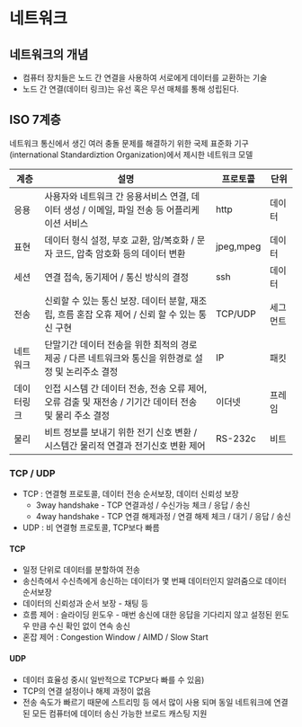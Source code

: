 # 네트워크

## 네트워크의 개념

- 컴퓨터 장치들은 노드 간 연결을 사용하여 서로에게 데이터를 교환하는 기술
- 노드 간 연결(데이터 링크)는 유선 혹은 무선 매체를 통해 성립된다.

## ISO 7계층

네트워크 통신에서 생긴 여러 충돌 문제를 해결하기 위한 국제 표준화 기구(international Standardiztion Organization)에서 제시한 네트워크 모델

| 계층       | 설명                                                         | 프로토콜  | 단위     |
| ---------- | ------------------------------------------------------------ | --------- | -------- |
| 응용       | 사용자와 네트워크 간 응용서비스 연결, 데이터 생성 / 이메일, 파일 전송 등 어플리케이션 서비스 | http      | 데이터   |
| 표현       | 데이터 형식 설정, 부호 교환, 암/복호화 / 문자 코드, 압축 암호화 등의 데이터 변환 | jpeg,mpeg | 데이터   |
| 세션       | 연결 접속, 동기제어 / 통신 방식의 결정                       | ssh       | 데이터   |
| 전송       | 신뢰할 수 있는 통신 보장. 데이터 분할, 재조립, 흐름 혼잡 오휴 제어 / 신뢰 할 수 있는 통신 구현 | TCP/UDP   | 세그먼트 |
| 네트워크   | 단말기간 데이터 전송을 위한 최적의 경로 제공 / 다른 네트워크와 통신을 위한경로 설정 및 논리주소 결정 | IP        | 패킷     |
| 데이터링크 | 인접 시스템 간 데이터 전송, 전송 오류 제어, 오류 검출 및 재전송 / 기기간 데이터 전송 및 물리 주소 결정 | 이더넷    | 프레임   |
| 물리       | 비트 정보를 보내기 위한 전기 신호 변환 / 시스템간 물리적 연결과 전기신호 변환 제어 | RS-232c   | 비트     |



### TCP / UDP

- TCP : 연결형 프로토콜, 데이터 전송 순서보장, 데이터 신뢰성 보장
  - 3way handshake - TCP 연결과성 / 수신가능 체크 / 응답 / 송신
  - 4way handshake - TCP 연결 해제과정 / 연결 해제 체크 / 대기 / 응답 / 송신
- UDP : 비 연결형 프로토콜, TCP보다 빠름

#### TCP

- 일정 단위로 데이터를 분할하여 전송
- 송신측에서 수신측에게 송신하는 데이터가 몇 번째 데이터인지 알려줌으로 데이터 순서보장
- 데이터의 신뢰성과 순서 보장 - 채팅 등
- 흐름 제어 : 슬라이딩 윈도우 - 매번 송신에 대한 응답을 기다리지 않고 설정된 윈도우 만큼 수신 확인 없이 연속 송신
- 혼잡 제어 : Congestion Window / AIMD / Slow Start

#### UDP

- 데이터 효율성 중시( 일반적으로 TCP보다 빠를 수 있음)
- TCP의 연결 설정이나 해제 과정이 없음
- 전송 속도가 빠르기 때문에 스트리밍 등 에서 많이 사용 되며 동일 네트워크에 연결된 모든 컴퓨터에 데이터 송신 가능한 브로드 캐스팅 지원